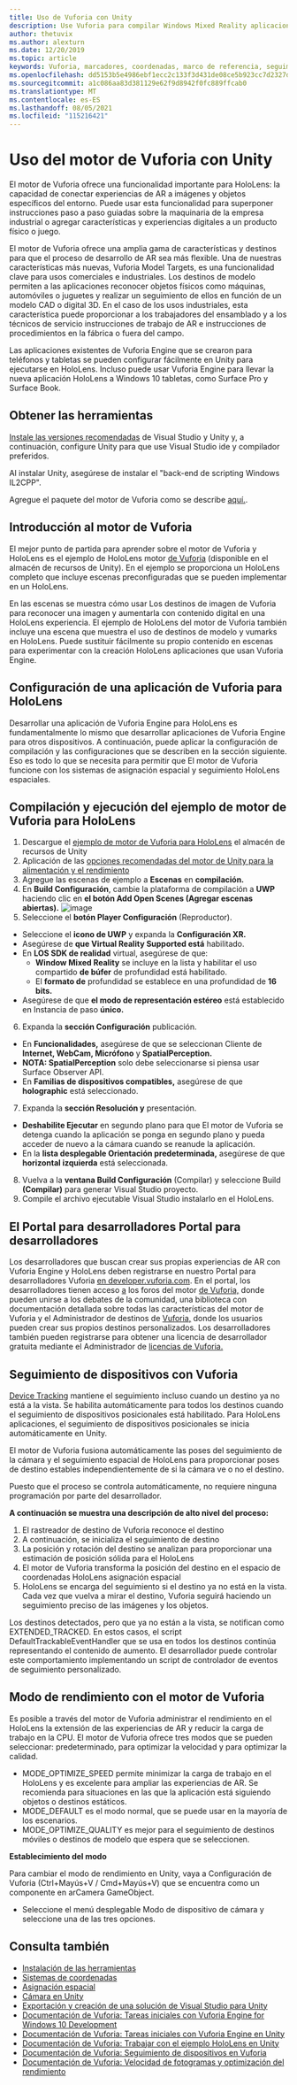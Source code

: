 ```yaml
---
title: Uso de Vuforia con Unity
description: Use Vuforia para compilar Windows Mixed Reality aplicaciones en Unity.
author: thetuvix
ms.author: alexturn
ms.date: 12/20/2019
ms.topic: article
keywords: Vuforia, marcadores, coordenadas, marco de referencia, seguimiento, casco de realidad mixta, casco de windows de realidad mixta, casco de realidad virtual, unity, HoloLens, seguimiento de dispositivos, modo de rendimiento, Vuforia Portal para desarrolladores
ms.openlocfilehash: dd5153b5e4986ebf1ecc2c133f3d431de08ce5b923cc7d2327d9cbda4f4df61c
ms.sourcegitcommit: a1c086aa83d381129e62f9d8942f0fc889ffcab0
ms.translationtype: MT
ms.contentlocale: es-ES
ms.lasthandoff: 08/05/2021
ms.locfileid: "115216421"
---
```

# <a name="using-vuforia-engine-with-unity"></a>Uso del motor de Vuforia con Unity

El motor de Vuforia ofrece una funcionalidad importante para HoloLens: la capacidad de conectar experiencias de AR a imágenes y objetos específicos del entorno. Puede usar esta funcionalidad para superponer instrucciones paso a paso guiadas sobre la maquinaria de la empresa industrial o agregar características y experiencias digitales a un producto físico o juego.

El motor de Vuforia ofrece una amplia gama de características y destinos para que el proceso de desarrollo de AR sea más flexible. Una de nuestras características más nuevas, Vuforia Model Targets, es una funcionalidad clave para usos comerciales e industriales. Los destinos de modelo permiten a las aplicaciones reconocer objetos físicos como máquinas, automóviles o juguetes y realizar un seguimiento de ellos en función de un modelo CAD o digital 3D. En el caso de los usos industriales, esta característica puede proporcionar a los trabajadores del ensamblado y a los técnicos de servicio instrucciones de trabajo de AR e instrucciones de procedimientos en la fábrica o fuera del campo.

Las aplicaciones existentes de Vuforia Engine que se crearon para teléfonos y tabletas se pueden configurar fácilmente en Unity para ejecutarse en HoloLens. Incluso puede usar Vuforia Engine para llevar la nueva aplicación HoloLens a Windows 10 tabletas, como Surface Pro y Surface Book.


## <a name="get-the-tools"></a>Obtener las herramientas

[Instale las versiones recomendadas](../install-the-tools.md) de Visual Studio y Unity y, a continuación, configure Unity para que use Visual Studio ide y compilador preferidos. 

Al instalar Unity, asegúrese de instalar el "back-end de scripting Windows IL2CPP".

Agregue el paquete del motor de Vuforia como se describe [aquí.](https://library.vuforia.com/content/vuforia-library/en/articles/Solution/vuforia-engine-package-hosting-for-unity.html).

## <a name="getting-started-with-vuforia-engine"></a>Introducción al motor de Vuforia

El mejor punto de partida para aprender sobre el motor de Vuforia y HoloLens es el ejemplo de HoloLens motor [de Vuforia](https://assetstore.unity.com/packages/templates/packs/vuforia-hololens-sample-101553) (disponible en el almacén de recursos de Unity). En el ejemplo se proporciona un HoloLens completo que incluye escenas preconfiguradas que se pueden implementar en un HoloLens.

En las escenas se muestra cómo usar Los destinos de imagen de Vuforia para reconocer una imagen y aumentarla con contenido digital en una HoloLens experiencia. El ejemplo de HoloLens del motor de Vuforia también incluye una escena que muestra el uso de destinos de modelo y vumarks en HoloLens. Puede sustituir fácilmente su propio contenido en escenas para experimentar con la creación HoloLens aplicaciones que usan Vuforia Engine.



## <a name="configuring-a-vuforia-app-for-hololens"></a>Configuración de una aplicación de Vuforia para HoloLens

Desarrollar una aplicación de Vuforia Engine para HoloLens es fundamentalmente lo mismo que desarrollar aplicaciones de Vuforia Engine para otros dispositivos. A continuación, puede aplicar la configuración de compilación y las configuraciones que se describen en la sección siguiente. Eso es todo lo que se necesita para permitir que El motor de Vuforia funcione con los sistemas de asignación espacial y seguimiento HoloLens espaciales.

## <a name="build-and-run-the-vuforia-engine-sample-for-hololens"></a>Compilación y ejecución del ejemplo de motor de Vuforia para HoloLens
1.  Descargue el [ejemplo de motor de Vuforia para HoloLens](https://assetstore.unity.com/packages/templates/packs/vuforia-hololens-sample-101553) el almacén de recursos de Unity
2.  Aplicación de las [opciones recomendadas del motor de Unity para la alimentación y el rendimiento](performance-recommendations-for-unity.md)
3.  Agregue las escenas de ejemplo a **Escenas** en **compilación.**
4.  En **Build Configuración**, cambie la plataforma de compilación a **UWP** haciendo clic en **el botón Add Open Scenes (Agregar escenas abiertas).**
![image](https://user-images.githubusercontent.com/45470042/89573103-173daa80-d7f8-11ea-9284-931a7b6c913d.png)
5.  Seleccione el **botón Player Configuración** (Reproductor).  
   * Seleccione el **icono de UWP** y expanda la **Configuración XR.**
   * Asegúrese de **que Virtual Reality Supported está** habilitado.    
   * En **LOS SDK de realidad** virtual, asegúrese de que:
     * **Window Mixed Reality** se incluye en la lista y habilitar el uso compartido **de búfer** de profundidad está habilitado. 
     * El **formato de** profundidad se establece en una profundidad de **16 bits.** 
   * Asegúrese de que **el modo de representación estéreo** está establecido en Instancia de paso **único.**
6.  Expanda la **sección Configuración** publicación.
   * En **Funcionalidades,** asegúrese de que se seleccionan Cliente de **Internet, WebCam, Micrófono** y **SpatialPerception.**
   * **NOTA: SpatialPerception** solo debe seleccionarse si piensa usar Surface Observer API.
   * En **Familias de dispositivos compatibles,** asegúrese de que **holographic** está seleccionado. 
7.  Expanda la **sección Resolución y** presentación.
   * **Deshabilite Ejecutar** en segundo plano para que El motor de Vuforia se detenga cuando la aplicación se ponga en segundo plano y pueda acceder de nuevo a la cámara cuando se reanude la aplicación. 
   * En la **lista desplegable Orientación predeterminada,** asegúrese de que **horizontal izquierda** está seleccionada.
8.  Vuelva a la **ventana Build Configuración** (Compilar) y seleccione Build **(Compilar)** para generar Visual Studio proyecto.
9.  Compile el archivo ejecutable Visual Studio instalarlo en el HoloLens.

## <a name="the-vuforia-developer-portal"></a>El Portal para desarrolladores Portal para desarrolladores

Los desarrolladores que buscan crear sus propias experiencias de AR con Vuforia Engine y HoloLens deben registrarse en nuestro Portal para desarrolladores Vuforia [en developer.vuforia.com](https://developer.vuforia.com/). En el portal, los desarrolladores tienen acceso [a](https://library.vuforia.com/) los foros del motor [de Vuforia,](https://developer.vuforia.com/forum) donde pueden unirse a los debates de la comunidad, una biblioteca con documentación detallada sobre todas las características del motor de Vuforia y el Administrador de destinos de [Vuforia,](https://developer.vuforia.com/target-manager) donde los usuarios pueden crear sus propios destinos personalizados. Los desarrolladores también pueden registrarse para obtener una licencia de desarrollador gratuita mediante el Administrador de [licencias de Vuforia.](https://developer.vuforia.com/license-manager)

## <a name="device-tracking-with-vuforia"></a>Seguimiento de dispositivos con Vuforia

[Device Tracking](https://library.vuforia.com/features/environments/device-tracker-overview.html) mantiene el seguimiento incluso cuando un destino ya no está a la vista. Se habilita automáticamente para todos los destinos cuando el seguimiento de dispositivos posicionales está habilitado. Para HoloLens aplicaciones, el seguimiento de dispositivos posicionales se inicia automáticamente en Unity.

El motor de Vuforia fusiona automáticamente las poses del seguimiento de la cámara y el seguimiento espacial de HoloLens para proporcionar poses de destino estables independientemente de si la cámara ve o no el destino.

Puesto que el proceso se controla automáticamente, no requiere ninguna programación por parte del desarrollador.


**A continuación se muestra una descripción de alto nivel del proceso:**
1. El rastreador de destino de Vuforia reconoce el destino
2. A continuación, se inicializa el seguimiento de destino
3. La posición y rotación del destino se analizan para proporcionar una estimación de posición sólida para el HoloLens
4. El motor de Vuforia transforma la posición del destino en el espacio de coordenadas HoloLens asignación espacial
5. HoloLens se encarga del seguimiento si el destino ya no está en la vista. Cada vez que vuelva a mirar el destino, Vuforia seguirá haciendo un seguimiento preciso de las imágenes y los objetos.

Los destinos detectados, pero que ya no están a la vista, se notifican como EXTENDED_TRACKED. En estos casos, el script DefaultTrackableEventHandler que se usa en todos los destinos continúa representando el contenido de aumento. El desarrollador puede controlar este comportamiento implementando un script de controlador de eventos de seguimiento personalizado.

## <a name="performance-mode-with-vuforia-engine"></a>Modo de rendimiento con el motor de Vuforia 

Es posible a través del motor de Vuforia administrar el rendimiento en el HoloLens la extensión de las experiencias de AR y reducir la carga de trabajo en la CPU. El motor de Vuforia ofrece tres modos que se pueden seleccionar: predeterminado, para optimizar la velocidad y para optimizar la calidad. 

*   MODE_OPTIMIZE_SPEED permite minimizar la carga de trabajo en el HoloLens y es excelente para ampliar las experiencias de AR. Se recomienda para situaciones en las que la aplicación está siguiendo objetos o destinos estáticos.
*   MODE_DEFAULT es el modo normal, que se puede usar en la mayoría de los escenarios.
*   MODE_OPTIMIZE_QUALITY es mejor para el seguimiento de destinos móviles o destinos de modelo que espera que se seleccionen.

**Establecimiento del modo**

Para cambiar el modo de rendimiento en Unity, vaya a Configuración de Vuforia (Ctrl+Mayús+V / Cmd+Mayús+V) que se encuentra como un componente en arCamera GameObject. 
*   Seleccione el menú desplegable Modo de dispositivo de cámara y seleccione una de las tres opciones.


## <a name="see-also"></a>Consulta también
* [Instalación de las herramientas](../install-the-tools.md)
* [Sistemas de coordenadas](../../design/coordinate-systems.md)
* [Asignación espacial](../../design/spatial-mapping.md)
* [Cámara en Unity](camera-in-unity.md)
* [Exportación y creación de una solución de Visual Studio para Unity](exporting-and-building-a-unity-visual-studio-solution.md)
* [Documentación de Vuforia: Tareas iniciales con Vuforia Engine for Windows 10 Development](https://library.vuforia.com/articles/Training/Getting-Started-with-Vuforia-for-Windows-10-Development.html)
* [Documentación de Vuforia: Tareas iniciales con Vuforia Engine en Unity](https://library.vuforia.com/articles/Training/getting-started-with-vuforia-in-unity.html)
* [Documentación de Vuforia: Trabajar con el ejemplo HoloLens en Unity](https://library.vuforia.com/articles/Solution/Working-with-the-HoloLens-sample-in-Unity.html)
* [Documentación de Vuforia: Seguimiento de dispositivos en Vuforia](https://library.vuforia.com/features/environments/device-tracker-overview.html)
* [Documentación de Vuforia: Velocidad de fotogramas y optimización del rendimiento](https://library.vuforia.com/content/vuforia-library/en/articles/Solution/Framerate-Optimization-for-Mixed-Reality-Apps.html)
